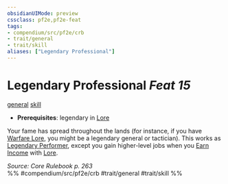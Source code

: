 ```yaml
---
obsidianUIMode: preview
cssclass: pf2e,pf2e-feat
tags:
- compendium/src/pf2e/crb
- trait/general
- trait/skill
aliases: ["Legendary Professional"]
---
```

# Legendary Professional  *Feat 15*  
[general](../../Rules/traits/general.md)  [skill](../../Rules/traits/skill.md)  

- **Prerequisites**: legendary in [Lore](../skills.md#Lore)

Your fame has spread throughout the lands (for instance, if you have [Warfare Lore](../skills.md#Lore), you might be a legendary general or tactician). This works as [Legendary Performer](legendary-performer.md), except you gain higher-level jobs when you [Earn Income](../../Rules/actions/earn-income.md) with [Lore](../skills.md#Lore).

*Source: Core Rulebook p. 263*  
%% #compendium/src/pf2e/crb #trait/general #trait/skill %%